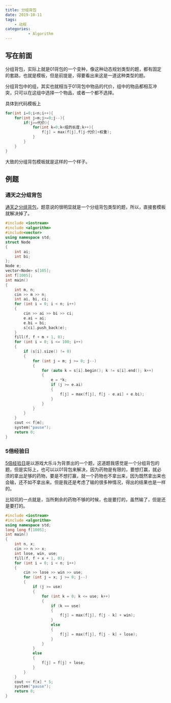 ```yaml
---
title: 分组背包
date: 2019-10-11
tags: 
    - 动规
categories:
          - Algorithm
---
```


## 写在前面

分组背包，实际上就是01背包的一个变种，像这种动态规划类型的题，都有固定的套路，也就是模板，但是前提是，得要看出来这是一道这种类型的题。

分组背包中的组，其实也就相当于01背包中物品的代价，组中的物品都相互冲突，只可以在这组中选择一个物品，或者一个都不选择。

具体到代码模板上

```cpp
for(int i=0;i<n;i++){
    for(int j=m;j>=0;j--){
        if(j>=代价){
            for(int k=0;k<组的长度;k++){
                f[j] = max(f[j],f[j-代价]+权重);
            }
        }
    }
}
```

大致的分组背包模板就是这样的一个样子。

## 例题

### 通天之分组背包

[通天之分组背包](https://www.luogu.org/problem/P1757)，题意说的很明显就是一个分组背包类型的题，所以，直接套模板就解决掉了。

```cpp
#include <iostream>
#include <algorithm>
#include<vector>
using namespace std;
struct Node
{
    int ai;
    int bi;
};
Node e;
vector<Node> s[105];
int f[1005];
int main()
{
    int m, n;
    cin >> m >> n;
    int ai, bi, ci;
    for (int i = 0; i < n; i++)
    {
        cin >> ai >> bi >> ci;
        e.ai = ai;
        e.bi = bi;
        s[ci].push_back(e);
    }
    fill(f, f + m + 1, 0);
    for (int i = 0; i <= 100; i++)
    {
        if (s[i].size() != 0)
        {
            for (int j = m; j >= 0; j--)
            {
                for (auto k = s[i].begin(); k != s[i].end(); k++)
                {
                    e = *k;
                    if (j >= e.ai)
                    {
                        f[j] = max(f[j], f[j - e.ai] + e.bi);
                    }
                }
            }
        }
    }
    cout << f[m];
    system("pause");
    return 0;
}
```

### 5倍经验日

[5倍经验日](https://www.luogu.org/problem/P1802)是以游戏大乐斗为背景出的一个题，这道题我感觉是一个分组背包的题，但是实际上，也可以以01背包来解决，因为药物是有限的，要想打赢，就必须的拿出足够的药物，要是不想打赢，就一个药物也不拿出来，因为既然拿出来也会输，还不如不拿出来。但是我还是考虑了输的很多种情况，得出的结果也是一样的。

比较坑的一点就是，当所剩余的药物不够的时候，也是要打的，虽然输了，但是还是要打的。

```cpp
#include <iostream>
#include <algorithm>
using namespace std;
long long f[1005];
int main()
{
    int n, x;
    cin >> n >> x;
    int lose, win, use;
    fill(f, f + x + 1, 0);
    for (int i = 0; i < n; i++)
    {
        cin >> lose >> win >> use;
        for (int j = x; j >= 0; j--)
        {
            if (j >= use)
            {
                for (int k = 0; k <= use; k++)
                {
                    if (k == use)
                    {
                        f[j] = max(f[j], f[j - k] + win);
                    }
                    else
                    {
                        f[j] = max(f[j], f[j - k] + lose);
                    }
                }
            }
            else
            {
                f[j] = f[j] + lose;
            }
        }
    }
    cout << f[x] * 5;
    system("pause");
    return 0;
}
```